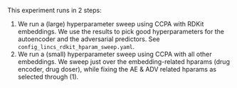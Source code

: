 This experiment runs in 2 steps:
1. We run a (large) hyperparameter sweep using CCPA with RDKit embeddings. We use the results to pick good hyperparameters for the autoencoder and the adversarial predictors. See `config_lincs_rdkit_hparam_sweep.yaml`.
2. We run a (small) hyperparameter sweep using CCPA with all other embeddings. We sweep just over the embedding-related hparams (drug encoder, drug doser), while fixing the AE & ADV related hparams as selected through (1).
